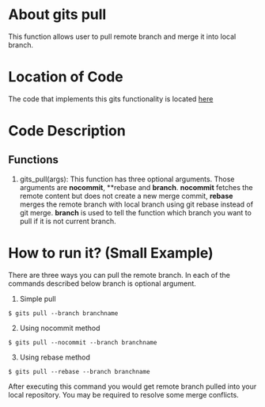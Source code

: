 # About gits pull
This function allows user to pull remote branch and merge it into local branch.

# Location of Code
The code that implements this gits functionality is located [here](https://github.com/amoghmahesh14/GITS/blob/master/code/gits_pull.py)

# Code Description
## Functions
1. gits_pull(args):
This function has three optional arguments. Those arguments are **nocommit**, **rebase and **branch**. **nocommit** fetches the remote content but does not create a new merge commit, **rebase** merges the remote branch with local branch using git rebase instead of git merge. **branch** is used to tell the function which branch you want to pull if it is not current branch.

# How to run it? (Small Example)
There are three ways you can pull the remote branch. In each of the commands described below branch is optional argument.
1) Simple pull
```
$ gits pull --branch branchname
```
2) Using nocommit method
``` 
$ gits pull --nocommit --branch branchname
```
3) Using rebase method
```
$ gits pull --rebase --branch branchname
```

After executing this command you would get remote branch pulled into your local repository. You may be required to resolve some merge conflicts.


